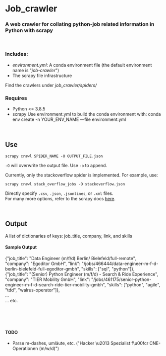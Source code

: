 # Job_crawler
### A web crawler for collating python-job related information in Python with scrapy

<br>

### Includes:
* _environment.yml_: A conda environment file (the default environment name is "_job-crawler_")
* The scrapy file infrastructure

Find the crawlers under _job_crawler/spiders/_

### Requires
* Python <= 3.8.5
* scrapy
Use environment.yml to build the conda environment with:
conda env create -n YOUR_ENV_NAME —file environment.yml

<br>

## Use

```
scrapy crawl SPIDER_NAME -O OUTPUT_FILE.json
````

`-O` will overwrite the output file. Use `-o` to append.
<br>

Currently, only the stackoverflow spider is implemented. For example, use:

```shell
scrapy crawl stack_overflow_jobs -O stackoverflow.json
```

Directly specify `.csv`, `.json`, `.jsonlines`, or `.xml` files. <br>
For many more options, refer to the scrapy docs [here]('https://docs.scrapy.org/en/latest/topics/feed-exports.html#topics-feed-format-jsonlines).

<br>

## Output
A list of dictionaries of keys: job_title, company, link, and skills

#### Sample Output
{"job_title": "Data Engineer (m/f/d) Berlin/ Bielefeld/full-remote", "company": "Egoditor GmbH", "link": "/jobs/466444/data-engineer-m-f-d-berlin-bielefeld-full-egoditor-gmbh", "skills": ["sql", "python"]},<br>
{"job_title": "(Senior) Python Engineer (m/f/d) - Search & Ride Experience", "company": "TIER Mobility GmbH", "link": "/jobs/461175/senior-python-engineer-m-f-d-search-ride-tier-mobility-gmbh", "skills": ["python", "agile", "tdd", "walrus-operator"]},<br>
... <br>
... etc.

<br>
<br>
<br>

#### TODO
- Parse m-dashes, umläute, etc. ("Hacker \u2013 Spezialist f\u00fcr CNE-Operationen (m/w/d)")